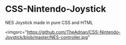 # CSS-Nintendo-Joystick
NES Joystick made in pure CSS and HTML



<imgsrc="https://github.com/TheAdnan/CSS-Nintendo-Joystick/blob/master/NES-controller.jpg"

